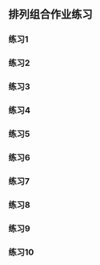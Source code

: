 ## 排列组合作业练习

### 练习1



### 练习2



### 练习3



### 练习4



### 练习5



### 练习6



### 练习7



### 练习8



### 练习9



### 练习10